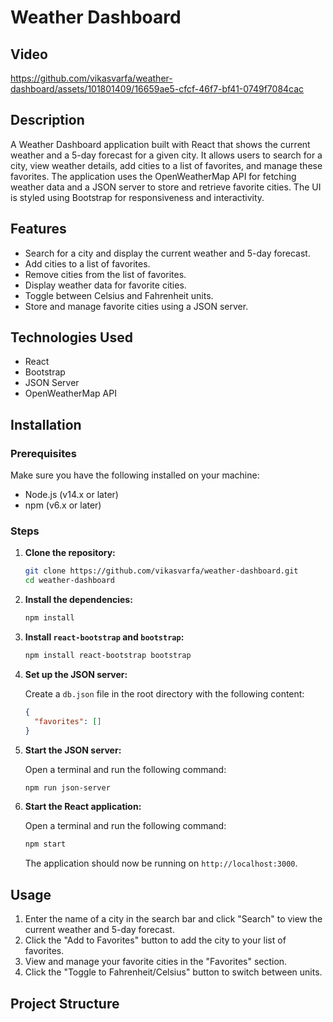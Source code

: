 # Weather Dashboard

## Video
https://github.com/vikasvarfa/weather-dashboard/assets/101801409/16659ae5-cfcf-46f7-bf41-0749f7084cac

## Description

A Weather Dashboard application built with React that shows the current weather and a 5-day forecast for a given city. It allows users to search for a city, view weather details, add cities to a list of favorites, and manage these favorites. The application uses the OpenWeatherMap API for fetching weather data and a JSON server to store and retrieve favorite cities. The UI is styled using Bootstrap for responsiveness and interactivity.

## Features

- Search for a city and display the current weather and 5-day forecast.
- Add cities to a list of favorites.
- Remove cities from the list of favorites.
- Display weather data for favorite cities.
- Toggle between Celsius and Fahrenheit units.
- Store and manage favorite cities using a JSON server.

## Technologies Used

- React
- Bootstrap
- JSON Server
- OpenWeatherMap API

## Installation

### Prerequisites

Make sure you have the following installed on your machine:

- Node.js (v14.x or later)
- npm (v6.x or later)

### Steps

1. **Clone the repository:**

    ```bash
    git clone https://github.com/vikasvarfa/weather-dashboard.git
    cd weather-dashboard
    ```

2. **Install the dependencies:**

    ```bash
    npm install
    ```

3. **Install `react-bootstrap` and `bootstrap`:**

    ```bash
    npm install react-bootstrap bootstrap
    ```

4. **Set up the JSON server:**

    Create a `db.json` file in the root directory with the following content:

    ```json
    {
      "favorites": []
    }
    ```

5. **Start the JSON server:**

    Open a terminal and run the following command:

    ```bash
    npm run json-server
    ```


6. **Start the React application:**

    Open a terminal and run the following command:

    ```bash
    npm start
    ```

    The application should now be running on `http://localhost:3000`.

## Usage

1. Enter the name of a city in the search bar and click "Search" to view the current weather and 5-day forecast.
2. Click the "Add to Favorites" button to add the city to your list of favorites.
3. View and manage your favorite cities in the "Favorites" section.
4. Click the "Toggle to Fahrenheit/Celsius" button to switch between units.

## Project Structure
 
